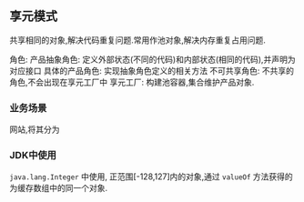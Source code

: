 ## 享元模式
共享相同的对象,解决代码重复问题.常用作池对象,解决内存重复占用问题.

角色:
产品抽象角色: 定义外部状态(不同的代码)和内部状态(相同的代码),并声明为对应接口
具体的产品角色: 实现抽象角色定义的相关方法
不可共享角色: 不共享的角色,不会出现在享元工厂中
享元工厂: 构建池容器,集合维护产品对象.

### 业务场景
网站,将其分为


### JDK中使用
`java.lang.Integer` 中使用, 正范围[-128,127]内的对象,通过 `valueOf` 方法获得的为缓存数组中的同一个对象.